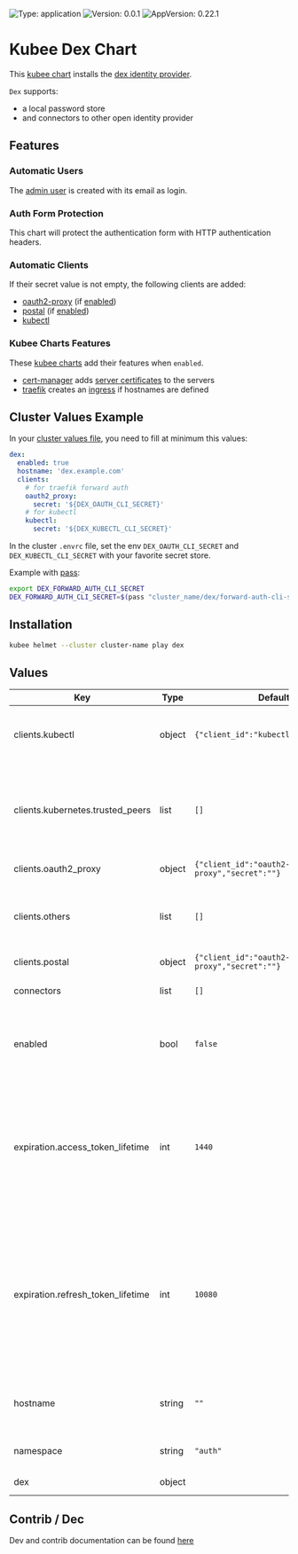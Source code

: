 

[//]: # (README.md generated by gotmpl. DO NOT EDIT.)

![Type: application](https://img.shields.io/badge/Type-application-informational?style=flat-square) ![Version: 0.0.1](https://img.shields.io/badge/Version-0.0.1-informational?style=flat-square) ![AppVersion: 0.22.1](https://img.shields.io/badge/AppVersion-0.22.1-informational?style=flat-square)

# Kubee Dex Chart

This [kubee chart](https://github.com/EraldyHq/kubee/blob/main/docs/site/kubee-helmet-chart.md) installs the [dex identity provider](https://dexidp.io/).

`Dex` supports:
* a local password store
* and connectors to other open identity provider

## Features

### Automatic Users
The [admin user](https://github.com/EraldyHq/kubee/blob/main/docs/site/admin-user.md) is created with its email as login.

### Auth Form Protection

This chart will protect the authentication form with HTTP authentication headers.

### Automatic Clients

If their secret value is not empty, the following clients are added:

* [oauth2-proxy](https://github.com/EraldyHq/kubee/blob/main/charts/oauth2-proxy/README.md) (if [enabled](https://github.com/EraldyHq/kubee/blob/main/docs/site/chart-enabled.md))
* [postal](https://github.com/EraldyHq/kubee/blob/main/charts/postal/README.md) (if [enabled](https://github.com/EraldyHq/kubee/blob/main/docs/site/chart-enabled.md))
* [kubectl](https://github.com/EraldyHq/kubee/blob/main/docs/site/kubectl.md)

### Kubee Charts Features

  These [kubee charts](https://github.com/EraldyHq/kubee/blob/main/docs/site/kubee-helmet-chart.md) add their features when `enabled`.

* [cert-manager](https://github.com/EraldyHq/kubee/blob/main/charts/cert-manager/README.md) adds [server certificates](https://cert-manager.io/docs/usage/certificate/) to the servers
* [traefik](https://github.com/EraldyHq/kubee/blob/main/charts/traefik/README.md) creates an [ingress](https://kubernetes.io/docs/concepts/services-networking/ingress/) if hostnames are defined

## Cluster Values Example

In your [cluster values file](https://github.com/EraldyHq/kubee/blob/main/docs/site/cluster-values.md), you need to fill at minimum this values:
```yaml
dex:
  enabled: true
  hostname: 'dex.example.com'
  clients:
    # for traefik forward auth
    oauth2_proxy:
      secret: '${DEX_OAUTH_CLI_SECRET}'
    # for kubectl
    kubectl:
      secret: '${DEX_KUBECTL_CLI_SECRET}'
```

In the cluster `.envrc` file, set the env `DEX_OAUTH_CLI_SECRET` and `DEX_KUBECTL_CLI_SECRET` with your favorite secret store.

Example with [pass](https://github.com/EraldyHq/kubee/blob/main/docs/site/pass.md):
```bash
export DEX_FORWARD_AUTH_CLI_SECRET
DEX_FORWARD_AUTH_CLI_SECRET=$(pass "cluster_name/dex/forward-auth-cli-secret")
```

## Installation

```bash
kubee helmet --cluster cluster-name play dex
```

## Values

| Key | Type | Default | Description |
|-----|------|---------|-------------|
| clients.kubectl | object | `{"client_id":"kubectl","secret":""}` | Kubectl (ie kubectl oidc-login) Added if the secret is not empty |
| clients.kubernetes.trusted_peers | list | `[]` | List of kubernetes trusted client id (All clients that needs kubernetes access should be in that list.) |
| clients.oauth2_proxy | object | `{"client_id":"oauth2-proxy","secret":""}` | Oauth2_proxy client |
| clients.others | list | `[]` | Other oidc clients definition to add your own clients. See the [doc](https://dexidp.io/docs/guides/using-dex/#configuring-your-app) |
| clients.postal | object | `{"client_id":"oauth2-proxy","secret":""}` | Postal client |
| connectors | list | `[]` | Additional [auth connectors](https://dexidp.io/docs/connectors) |
| enabled | bool | `false` | Boolean to indicate that this chart is or will be installed in the cluster |
| expiration.access_token_lifetime | int | `1440` | The access token lifetime (in minutes) 24h (1440m) is the [default](https://github.com/dexidp/dex/blob/65814bbd7746611a359408bb355fb4e12d6e2c14/config.yaml.dist#L89), 10m is the [recommended doc setting](https://dexidp.io/docs/configuration/tokens/#expiration-and-rotation-settings), 1m is the [recommended setting of Oauth proxy](https://oauth2-proxy.github.io/oauth2-proxy/configuration/session_storage). |
| expiration.refresh_token_lifetime | int | `10080` | The refresh token lifetime (in minutes), it forces users to reauthenticate 3960h (165 days) is the [dex default](https://github.com/dexidp/dex/blob/65814bbd7746611a359408bb355fb4e12d6e2c14/config.yaml.dist#L89), 168h (7 days, 10080m) is the [default cookie_expire value](https://oauth2-proxy.github.io/oauth2-proxy/configuration/overview?_highlight=cookie_expire#cookie-options) |
| hostname | string | `""` | The public hostname (Required as you need a callback) |
| namespace | string | `"auth"` | The installation namespace |
| dex | object | | [Chart Dex values](https://github.com/dexidp/helm-charts/blob/dex-0.22.1/charts/dex/values.yaml) |

## Contrib / Dec

Dev and contrib documentation can be found [here](contrib/contrib.md)

